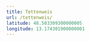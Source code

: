 ```yaml
---
title: Tettenweis
url: /tettenweis/
latitude: 48.503309300000005
longitude: 13.174301900000001
---
```

